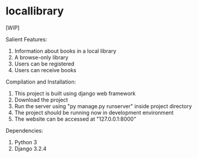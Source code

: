 # locallibrary

[WIP]

Salient Features:
1. Information about books in a local library
2. A browse-only library
3. Users can be registered
4. Users can receive books


Compilation and Installation:
1. This project is built using django web framework
2. Download the project
3. Run the server using "py manage.py runserver" inside project directory
4. The project should be running now in development environment
5. The website can be accessed at "127.0.0.1:8000"

Dependencies:
1. Python 3
2. Django 3.2.4
